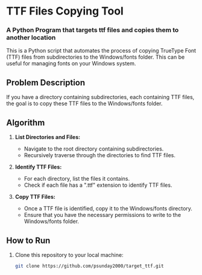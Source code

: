 # TTF Files Copying Tool

### A Python Program that targets ttf files and copies them to another location

This is a Python script that automates the process of copying TrueType Font (TTF) files from subdirectories to the Windows/fonts folder. This can be useful for managing fonts on your Windows system.

## Problem Description

If you have a directory containing subdirectories, each containing TTF files, the goal is to copy these TTF files to the Windows/fonts folder.

## Algorithm

1. **List Directories and Files:**

   - Navigate to the root directory containing subdirectories.
   - Recursively traverse through the directories to find TTF files.

2. **Identify TTF Files:**

   - For each directory, list the files it contains.
   - Check if each file has a ".ttf" extension to identify TTF files.

3. **Copy TTF Files:**
   - Once a TTF file is identified, copy it to the Windows/fonts directory.
   - Ensure that you have the necessary permissions to write to the Windows/fonts folder.

## How to Run

1. Clone this repository to your local machine:

   ```bash
   git clone https://github.com/psunday2000/target_ttf.git
   ```
